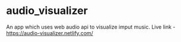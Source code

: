 # audio_visualizer
An app which uses web audio api to visualize imput music.
Live link - https://audio-visualizer.netlify.com/
